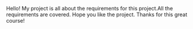 Hello!
    My project is all about the requirements for this project.All the requirements are covered.
    Hope you like the project.
        Thanks for this great course! 

